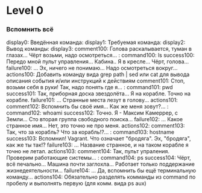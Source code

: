 # Level 0
### Вспомнить всё
display0: Введённая команда:
display1: Требуемая команда:
display2: Вывод команды:
display3: 
comment100: Голова раскалывается, туман в глазах... Чёрт возьми, надо осмотреться... :
command100: ls
success100: Передо мной пульт управления... Кабина.. Я в кресле... Чёрт, голова...
failure100: ... Эх, ничего не понимаю... Надо осмотреться вокруг...
actions100: Добавить команду вида grep path | sed или cat для вывода описания события и/или инструкций к действиям
comment101: Стоп, возьми себя в руки! Так, надо понять где я... :
command101: pwd
success101: Так, приборная доска звездолёта... Я на корабле. Точно на корабле.
failure101: ... Странные места лезут в голову...
actions101: 
comment102: Вспомнить бы своё имя... Как же меня зовут?... :
command102: whoami
success102: Точно. Я - Максим Камеррер, с Земли... Сто вторая группа свободного поиска...
failure102: ... Какое странное имя... Нет, это точно не про меня.
actions102:
comment103: Так, что за корабль? Что за корабль!?... :
command103: hostname
success103: Вспомнил! Vagrant. Что означает "бродяга". Эх, "бродяга", как же ты так!?
failure103: ... Название странное, и на таком корабле я точно не летал.
actions103:
comment104: Так, пульт упраления. Проверим работающие системы... :
command104: ps
success104: Чёрт, всё печально... Машина почти заглохла... Работает только поддержание жизнедеятельности...
failure104: ... Да, вспомнить бы ещё терминальную команду...
actions104: Обязательно разделять комманды из command по пробелу и выполнять первую (для комм. вида ps aux)